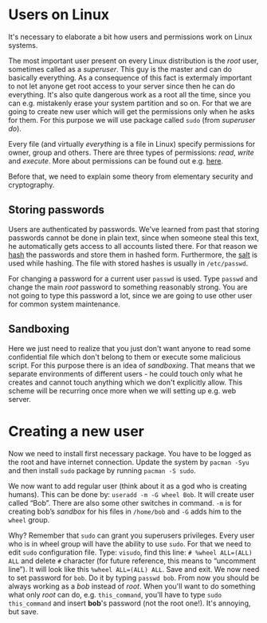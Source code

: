 # Users on Linux
It's necessary to elaborate a bit how users and permissions work on Linux systems. 

The most important user present on every Linux distribution is the *root* user, sometimes called as a *superuser*. This guy is the master and 
can do basically everything. As a consequence of this
fact is extermaly important to not let anyone get root access to your server since then he can do everything. 
It's also quite dangerous work as a root all the time, since you can e.g. mistakenly erase your system partition
and so on. For that we are going to create new user which will get the permissions only when he asks for them. 
For this purpose we will use package called `sudo` (from *superuser do*).

Every file (and virtually *everything* is a file in Linux) specify permissions for owner, group and others.
There are three types of permissions: *read*, *write* and *execute*. More about permissions can be found out
e.g. [here](). 

Before that, we need to explain some theory from elementary security and cryptography.

## Storing passwords
Users are authenticated by passwords. We've learned from past that storing passwords cannot be done in plain text,
since when someone steal this text, he automatically gets access to all accounts listed there. For that reason we
[hash]() the passwords and store them in hashed form. Furthermore, the [salt]() is used while hashing. The file
with stored hashes is usually in `/etc/passwd`. 

For changing a password for a current user `passwd` is used. Type `passwd` and change the main *root* password to something reasonably strong.
You are not going to type this password a lot, since we are going to use other user for common system maintenance.

## Sandboxing
Here we just need to realize that you just don't want anyone to read some confidential file which don't belong to them
or execute some malicious script. For this purpose there is an idea of *sandboxing*. That means
that we separate environments of different users - he could touch only what he creates and cannot touch anything
which we don't explicitly allow. This scheme will be recurring once more when we will setting up e.g. web server.

# Creating a new user
Now we need to install first necessary package. You have to be logged as the root and have internet connection. Update
the system by `pacman -Syu` and then install `sudo` package by running `pacman -S sudo`. 

We now want to add regular user (think about it as a god who is creating humans). This can be done by: `useradd -m -G wheel Bob`. It will create user called “Bob”. There are also some other switches in command. `-m` is for creating bob’s *sandbox* for his files in `/home/bob` and `-G` adds him to the `wheel` group. 

Why? Remember that `sudo` can grant you superusers privileges. Every user who is in wheel group will have the ability to use `sudo`.  For that we need to 
edit `sudo` configuration file. Type: `visudo`, find this line: `# %wheel ALL=(ALL) ALL` and delete `#` character (for future reference, this means to “uncomment line”). 
It will look like this `%wheel ALL=(ALL) ALL`. Save and exit. We now need to set password for `bob`. Do it by typing `passwd bob`. From now you should be always working as a *bob* instead of *root*. When you'll want to do something what only *root* can do, e.g. `this_command`, you'll have to type `sudo this_command` and insert **bob**'s password (not the root one!). It's annoying, but save.

